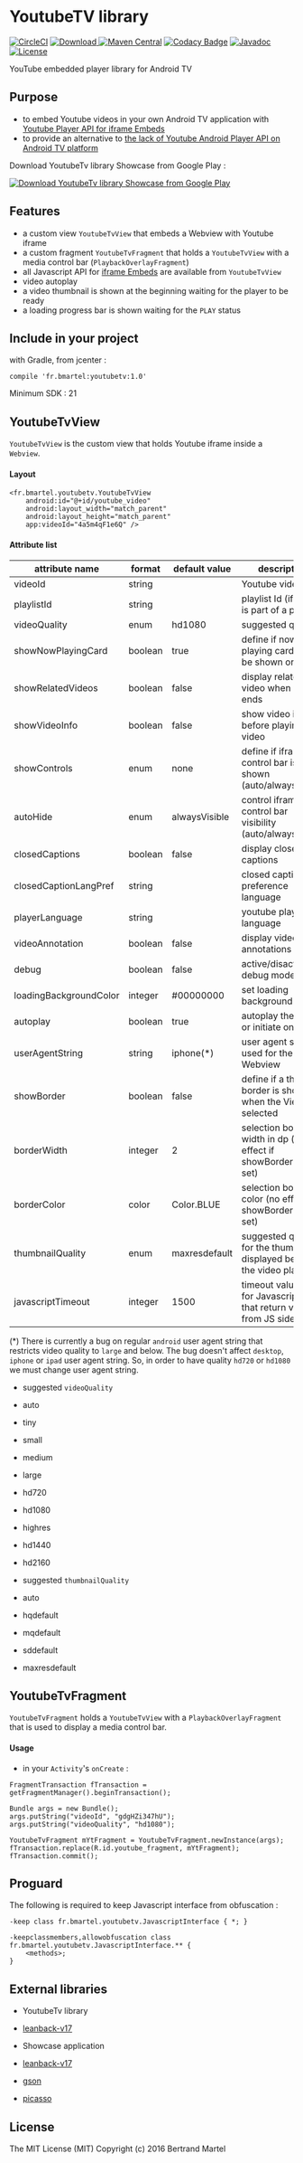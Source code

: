 # YoutubeTV library

[![CircleCI](https://img.shields.io/circleci/project/bertrandmartel/youtubetv.svg?maxAge=2592000?style=plastic)](https://circleci.com/gh/bertrandmartel/youtubetv) 
[![Download](https://api.bintray.com/packages/bertrandmartel/maven/youtubetv/images/download.svg) ](https://bintray.com/bertrandmartel/maven/youtubetv/_latestVersion)
[![Maven Central](https://maven-badges.herokuapp.com/maven-central/fr.bmartel/youtubetv/badge.svg)](https://maven-badges.herokuapp.com/maven-central/fr.bmartel/youtubetv)
[![Codacy Badge](https://api.codacy.com/project/badge/Grade/6dda219f0bf549058b6ba464311ec738)](https://www.codacy.com/app/bertrandmartel/youtubetv?utm_source=github.com&amp;utm_medium=referral&amp;utm_content=bertrandmartel/youtubetv&amp;utm_campaign=Badge_Grade)
[![Javadoc](http://javadoc-badge.appspot.com/fr.bmartel/youtubetv.svg?label=javadoc)](http://javadoc-badge.appspot.com/fr.bmartel/youtubetv)
[![License](http://img.shields.io/:license-mit-blue.svg)](LICENSE.md)

YouTube embedded player library for Android TV

## Purpose

* to embed Youtube videos in your own Android TV application with [Youtube Player API for iframe Embeds](https://developers.google.com/youtube/iframe_api_reference)
* to provide an alternative to [the lack of Youtube Android Player API on Android TV platform](https://code.google.com/p/gdata-issues/issues/detail?id=6998)

Download YoutubeTv library Showcase from Google Play :
 
[![Download YoutubeTv library Showcase from Google Play](http://www.android.com/images/brand/android_app_on_play_large.png)](https://play.google.com/store/apps/details?id=fr.bmartel.youtubetv.showcase)

## Features

* a custom view `YoutubeTvView` that embeds a Webview with Youtube iframe
* a custom fragment `YoutubeTvFragment` that holds a `YoutubeTvView` with a media control bar (`PlaybackOverlayFragment`)
* all Javascript API for [iframe Embeds](https://developers.google.com/youtube/iframe_api_reference) are available from `YoutubeTvView`
* video autoplay
* a video thumbnail is shown at the beginning waiting for the player to be ready
* a loading progress bar is shown waiting for the `PLAY` status

## Include in your project

with Gradle, from jcenter :
```
compile 'fr.bmartel:youtubetv:1.0'
```

Minimum SDK : 21

## YoutubeTvView

`YoutubeTvView` is the custom view that holds Youtube iframe inside a `Webview`.

#### Layout

```
<fr.bmartel.youtubetv.YoutubeTvView
    android:id="@+id/youtube_video"
    android:layout_width="match_parent"
    android:layout_height="match_parent"
    app:videoId="4a5m4qF1e6Q" />
```

#### Attribute list

| attribute name |  format     | default value |  description   |
|----------------|-------------|---------------|----------------|
| videoId        | string      |               | Youtube video Id |
| playlistId     | string      |               | playlist Id (if video is part of a playlist) |
| videoQuality   | enum        |    hd1080     | suggested quality |
| showNowPlayingCard | boolean |     true      | define if now playing card must be shown or not |
| showRelatedVideos | boolean  |     false     | display related video when video ends |
| showVideoInfo    | boolean  |      false     | show video info before playing video |
| showControls   | enum |            none      | define if iframe control bar is shown (auto/always/none) |
| autoHide  | enum | alwaysVisible | control iframe control bar visibility (auto/always/none) |
| closedCaptions | boolean | false  | display closed captions |
| closedCaptionLangPref | string |  | closed captions preference language |
| playerLanguage | string |  | youtube player language |
| videoAnnotation | boolean | false | display video annotations |
| debug | boolean | false | active/disactive debug mode |
| loadingBackgroundColor | integer | #00000000 | set loading background color |
| autoplay | boolean | true | autoplay the video or initiate on click |
| userAgentString | string | iphone(*) | user agent string used for the Webview | 
| showBorder | boolean | false | define if a thin border is shown when the View is selected |
| borderWidth | integer | 2 | selection border width in dp (no effect if showBorder not set) |
| borderColor | color | Color.BLUE | selection border color (no effect if showBorder not set)
| thumbnailQuality | enum |  maxresdefault | suggested quality for the thumbnail displayed before the video plays | 
| javascriptTimeout | integer | 1500 | timeout value in ms for Javascript API that return values from JS side |

(*) There is currently a bug on regular `android` user agent string that restricts video quality to `large` and below. The bug doesn't affect `desktop`, `iphone` or `ipad` user agent string. So, in order to have quality `hd720` or `hd1080` we must change user agent string.

* suggested `videoQuality`

 * auto
 * tiny
 * small
 * medium
 * large
 * hd720
 * hd1080
 * highres
 * hd1440
 * hd2160

* suggested `thumbnailQuality`

 * auto
 * hqdefault
 * mqdefault
 * sddefault
 * maxresdefault

## YoutubeTvFragment

`YoutubeTvFragment` holds a `YoutubeTvView` with a `PlaybackOverlayFragment` that is used to display a media control bar.

#### Usage

* in your `Activity`'s `onCreate` : 

```
FragmentTransaction fTransaction = getFragmentManager().beginTransaction();

Bundle args = new Bundle();
args.putString("videoId", "gdgHZi347hU");
args.putString("videoQuality", "hd1080");

YoutubeTvFragment mYtFragment = YoutubeTvFragment.newInstance(args);
fTransaction.replace(R.id.youtube_fragment, mYtFragment);
fTransaction.commit();
```

## Proguard

The following is required to keep Javascript interface from obfuscation :
```
-keep class fr.bmartel.youtubetv.JavascriptInterface { *; }

-keepclassmembers,allowobfuscation class fr.bmartel.youtubetv.JavascriptInterface.** {
    <methods>;
}
```

## External libraries

* YoutubeTv library
 * [leanback-v17](https://developer.android.com/reference/android/support/v17/leanback/package-summary.html)

* Showcase application
 * [leanback-v17](https://developer.android.com/reference/android/support/v17/leanback/package-summary.html)
 * [gson](https://github.com/google/gson)
 * [picasso](https://github.com/square/picasso)

## License

The MIT License (MIT) Copyright (c) 2016 Bertrand Martel
